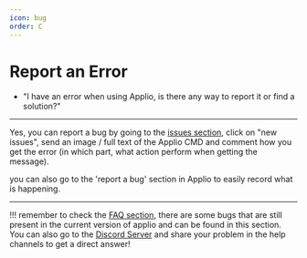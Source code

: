 ```yaml
---
icon: bug
order: C
---
```

# Report an Error
- "I have an error when using Applio, is there any way to report it or find a solution?"

---
Yes, you can report a bug by going to the [issues section](https://github.com/IAHispano/Applio/issues), click on "new issues", send an image / full text of the Applio CMD and comment how you get the error (in which part, what action perform when getting the message).

you can also go to the 'report a bug' section in Applio to easily record what is happening.

---
!!! remember to check the [FAQ section](/faq/general/errors/), there are some bugs that are still present in the current version of applio and can be found in this section. You can also go to the [Discord Server](https://discord.gg/iahispano) and share your problem in the help channels to get a direct answer!